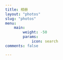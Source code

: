 ```yaml
---
title: 相册
layout: "photos"
slug: "photos"
menu:
    main: 
        weight: -50
        params:
            icon: search
comments: false

---
```


